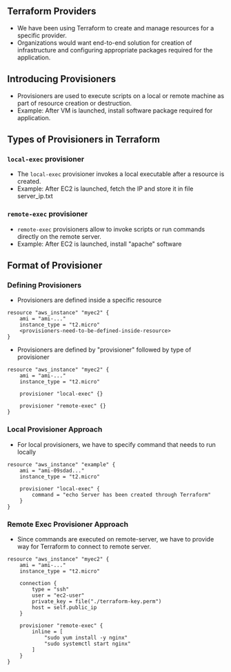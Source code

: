 ## Terraform Providers
- We have been using Terraform to create and manage resources for a specific provider.
- Organizations would want end-to-end solution for creation of infrastructure and configuring appropriate packages required for the application.

## Introducing Provisioners
- Provisioners are used to execute scripts on a local or remote machine as part of resource creation or destruction.
- Example: After VM is launched, install software package required for application.

## Types of Provisioners in Terraform
### `local-exec` provisioner
- The `local-exec` provisioner invokes a local executable after a resource is created.
- Example: After EC2 is launched, fetch the IP and store it in file server_ip.txt

### `remote-exec` provisioner
- `remote-exec` provisioners allow to invoke scripts or run commands directly on the remote server.
- Example: After EC2 is launched, install "apache" software

## Format of Provisioner
### Defining Provisioners
- Provisioners are defined inside a specific resource
```
resource "aws_instance" "myec2" {
    ami = "ami-..."
    instance_type = "t2.micro"
    <provisioners-need-to-be-defined-inside-resource>
}
```
- Provisioners are defined by "provisioner" followed by type of provisioner

```
resource "aws_instance" "myec2" {
    ami = "ami-..."
    instance_type = "t2.micro"

    provisioner "local-exec" {}

    provisioner "remote-exec" {}
}
```

### Local Provisioner Approach
- For local provisioners, we have to specify command that needs to run locally
```
resource "aws_instance" "example" {
    ami = "ami-09sdad..."
    instance_type = "t2.micro"

    provisioner "local-exec" {
        command = "echo Server has been created through Terraform"
    }
}
```

### Remote Exec Provisioner Approach
- Since commands are executed on remote-server, we have to provide way for Terraform to connect to remote server.
```
resource "aws_instance" "myec2" {
    ami = "ami-..."
    instance_type = "t2.micro"

    connection {
        type = "ssh"
        user = "ec2-user"
        private_key = file("./terraform-key.perm")
        host = self.public_ip
    }

    provisioner "remote-exec" {
        inline = [
            "sudo yum install -y nginx"
            "sudo systemctl start nginx"
        ]
    }
}
```